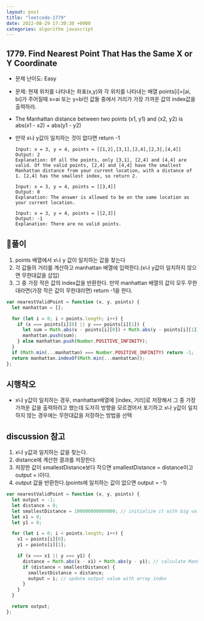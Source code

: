 ```yaml
---
layout: post
title: "leetcode-1779"
date: 2022-08-29 17:30:30 +0900
categories: algorithm javascript
---
```


## 1779. Find Nearest Point That Has the Same X or Y Coordinate

- 문제 난이도: Easy
- 문제: 현재 위치를 나타내는 좌표(x,y)와 각 위치를 나타내는 배열 points[i]=[ai, bi]가 주어질때 x=ai 또는 y=bi인 값들 중에서 거리가 가장 가까운 값의 index값을 출력하라.
- The Manhattan distance between two points (x1, y1) and (x2, y2) is abs(x1 - x2) + abs(y1 - y2)
- 만약 x나 y값이 일치하는 것이 없다면 return -1

  ```
  Input: x = 3, y = 4, points = [[1,2],[3,1],[2,4],[2,3],[4,4]]
  Output: 2
  Explanation: Of all the points, only [3,1], [2,4] and [4,4] are valid. Of the valid points, [2,4] and [4,4] have the smallest Manhattan distance from your current location, with a distance of 1. [2,4] has the smallest index, so return 2.
  ```

  ```
  Input: x = 3, y = 4, points = [[3,4]]
  Output: 0
  Explanation: The answer is allowed to be on the same location as your current location.
  ```

  ```
  Input: x = 3, y = 4, points = [[2,3]]
  Output: -1
  Explanation: There are no valid points.
  ```

## 🧻풀이

1. points 배열에서 x나 y 값이 일치하는 값을 찾는다
2. 각 값들의 거리를 계산하고 manhattan 배열에 입력한다.(x나 y값이 일치하지 않으면 무한대값을 삽입)
3. 그 중 가장 작은 값의 index값을 반환한다. 만약 manhattan 배열의 값이 모두 무한대라면(가장 작은 값이 무한대라면) return -1을 한다.

```js
var nearestValidPoint = function (x, y, points) {
  let manhattan = [];

  for (let i = 0; i < points.length; i++) {
    if (x === points[i][0] || y === points[i][1]) {
      let sum = Math.abs(x - points[i][0]) + Math.abs(y - points[i][1]);
      manhattan.push(sum);
    } else manhattan.push(Number.POSITIVE_INFINITY);
  }
  if (Math.min(...manhattan) === Number.POSITIVE_INFINITY) return -1;
  return manhattan.indexOf(Math.min(...manhattan));
};
```

## 시행착오

- x나 y값이 일치하는 경우, manhattan배열에 [index, 거리]로 저장해서 그 중 가장 가까운 값을 출력하려고 했는데 도저히 방향을 모르겠어서 포기하고 x나 y값이 일치하지 않는 경우에는 무한대값을 저장하는 방법을 선택

## discussion 참고

1. x나 y값과 일치하는 값을 찾는다.
2. distance에 계산한 결과를 저장한다.
3. 저장한 값이 smallestDistance보다 작으면 smallestDistance = distance이고 output = i이다.
4. output 값을 반환한다.(points에 일치하는 값이 없으면 output = -1)

```js
var nearestValidPoint = function (x, y, points) {
  let output = -1;
  let distance = 0;
  let smallestDistance = 100000000000000; // initialize it with big value so that we can compare it with distance later
  let x1 = 0;
  let y1 = 0;

  for (let i = 0; i < points.length; i++) {
    x1 = points[i][0];
    y1 = points[i][1];

    if (x === x1 || y === y1) {
      distance = Math.abs(x - x1) + Math.abs(y - y1); // calculate Manhattan distance
      if (distance < smallestDistance) {
        smallestDistance = distance;
        output = i; // update output value with array index
      }
    }
  }

  return output;
};
```
